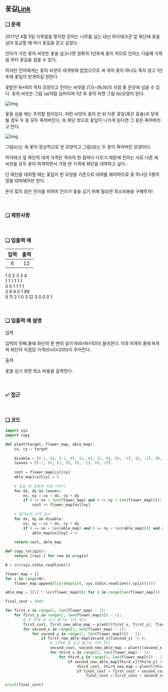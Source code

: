 ## 꽃길[Link](https://www.acmicpc.net/problem/14620)

### ❑ 문제
2017년 4월 5일 식목일을 맞이한 진아는 나무를 심는 대신 하이테크관 앞 화단에 꽃을 심어 등교할 때 마다 꽃길을 걷고 싶었다.

진아가 가진 꽃의 씨앗은 꽃을 심고나면 정확히 1년후에 꽃이 피므로 진아는 다음해 식목일 부터 꽃길을 걸을 수 있다.

하지만 진아에게는 꽃의 씨앗이 세개밖에 없었으므로 세 개의 꽃이 하나도 죽지 않고 1년후에 꽃잎이 만개하길 원한다.

꽃밭은 N*N의 격자 모양이고 진아는 씨앗을 (1,1)~(N,N)의 지점 중 한곳에 심을 수 있다. 꽃의 씨앗은 그림 (a)처럼 심어지며 1년 후 꽃이 피면 그림 (b)모양이 된다.

![img](https://onlinejudgeimages.s3-ap-northeast-1.amazonaws.com/problem/14620/1.png)

꽃을 심을 때는 주의할 점이있다. 어떤 씨앗이 꽃이 핀 뒤 다른 꽃잎(혹은 꽃술)과 닿게 될 경우 두 꽃 모두 죽어버린다. 또 화단 밖으로 꽃잎이 나가게 된다면 그 꽃은 죽어버리고 만다.

![img](https://onlinejudgeimages.s3-ap-northeast-1.amazonaws.com/problem/14620/2.png)

그림(c)는 세 꽃이 정상적으로 핀 모양이고 그림(d)는 두 꽃이 죽어버린 모양이다.

하이테크 앞 화단의 대여 가격은 격자의 한 점마다 다르기 때문에 진아는 서로 다른 세 씨앗을 모두 꽃이 피게하면서 가장 싼 가격에 화단을 대여하고 싶다.

단 화단을 대여할 때는 꽃잎이 핀 모양을 기준으로 대여를 해야하므로 꽃 하나당 5평의 땅을 대여해야만 한다.

돈이 많지 않은 진아를 위하여 진아가 꽃을 심기 위해 필요한 최소비용을 구해주자!

<br>

### ❑ 제한사항

<br>

### ❑ 입출력 예
| 입력 | 출력 |
|:-----------------:|:------------:|
|6 | 12
1 0 2 3 3 4  
1 1 1 1 1 1  
0 0 1 1 1 1  
3 9 9 0 1 99  
9 11 3 1 0 3 
12 3 0 0 0 1

<br>

### ❑ 입출력 예 설명
입력

입력의 첫째 줄에 화단의 한 변의 길이 N(6≤N≤10)이 들어온다.
이후 N개의 줄에 N개씩 화단의 지점당 가격(0≤G≤200)이 주어진다.

출력

꽃을 심기 위한 최소 비용을 출력한다.

<br>

### ✅ 접근


<br>

### ❑ 코드
```Python
import sys
import copy

def plant(target, flower_map, able_map):
    cx, cy = target
    
    disable = [(-1, 0), (-2, 0), (1, 0), (2, 0), (0, -1), (0, -2), (0, 1), (0, 2), (-1, -1), (1, 1), (-1, 1), (1, -1)]
    leaves = [(-1, 0), (1, 0), (0, -1), (0, 1)]
    
    cost = flower_map[cx][cy]
    able_map[cx][cy] = 0
    
    # 꽃잎 네 방향의 비용 더하기
    for dx, dy in leaves:
        nx, ny = cx + dx, cy + dy
        if 0 <= nx < len(flower_map) and 0 <= ny < len(flower_map[0]):
            cost += flower_map[nx][ny]
    
    # 불가능한 지역 표시
    for dx, dy in disable:
        nx, ny = cx + dx, cy + dy
        if 0 <= nx < len(able_map) and 0 <= ny < len(able_map[0]) and able_map[nx][ny] != 0:
            able_map[nx][ny] = 0
    
    return cost, able_map

def copy_(origin):
    return [row[:] for row in origin]

N = int(sys.stdin.readline())

flower_map = []
for i in range(N):
    flower_map.append(list(map(int, sys.stdin.readline().split())))

able_map = [[1] * len(flower_map[0]) for i in range(len(flower_map))]

final_cost = 3000

for first_x in range(1, len(flower_map) - 1):
    for first_y in range(1, len(flower_map[0]) - 1):
        # 첫 번째 꽃 심고 불가능 지역 체크
        first_cost, first_new_able_map = plant((first_x, first_y), flower_map, copy_(able_map))
        for second_x in range(1, len(flower_map) - 1):
            for second_y in range(1, len(flower_map[0]) - 1):
                if first_new_able_map[second_x][second_y] != 0:
                    # 두번째 꽃 심고 불가능 지역 체크
                    second_cost, second_new_able_map = plant((second_x, second_y), flower_map, copy_(first_new_able_map))
                    for third_x in range(1, len(flower_map) - 1):
                        for third_y in range(1, len(flower_map[0]) - 1):
                            if second_new_able_map[third_x][third_y] != 0:
                                third_cost, third_new_map = plant((third_x, third_y), flower_map, copy_(second_new_able_map))
                                if final_cost > first_cost + second_cost + third_cost:
                                    final_cost = first_cost + second_cost + third_cost

print(final_cost)
```
